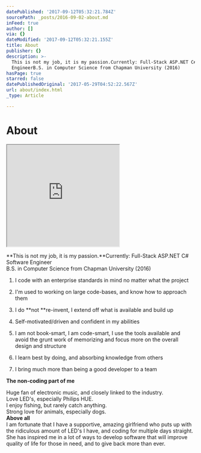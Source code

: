 ```yaml
---
datePublished: '2017-09-12T05:32:21.784Z'
sourcePath: _posts/2016-09-02-about.md
inFeed: true
author: []
via: {}
dateModified: '2017-09-12T05:32:21.155Z'
title: About
publisher: {}
description: >-
  This is not my job, it is my passion.Currently: Full-Stack ASP.NET C# Software
  EngineerB.S. in Computer Science from Chapman University (2016)
hasPage: true
starred: false
datePublishedOriginal: '2017-05-29T04:52:22.567Z'
url: about/index.html
_type: Article

---
```

# About

<iframe src="https://the-grid.github.io/ed-userhtml/?g=eJyVU9uK2zAQfY6_QjhQEljf4myzdhxDKV36UOjD9r0o9jgWK0tGUm4b-u8d2UnZbpJma7Bk-RydmTMaZdrsORCzb2HhGtiZoNDazZ3hz0auNXzfgPoiOFUrIAfiDBr8YiIl9-2OhP04dwaF5FKlwzhOksfHOdKWUpWgvKU0RjZphDQtOSsJUmLkt7QsmVilDwhYjSjEARcI_XIGl2KXbNPFtxl6RlGhK6malKzbFlRBNdiofRpkCNAtKylMSiIb4CvwDRhW0DvySTHK78gTSnhPoFiFQb0tLJ_ZUZgZJtEh5ZyEfjTRBFDek2szdwg-XiNf3keUN2n_cJsKU3tFzXg5isZo5kCsHU-zF8DqoyfrkIMxWGbd0sKWk0Q3SvhKdDLu6vlKdPJwWTT0Zz3wLt34TDe6qjv5D93pue705vZa4g9yeHPAfefognIYRX40tg3w51AvgfIKdOpHXdNSblMSY6ed3q7Tr2dHbVanfq1gmoST-VGthEIq2jeNkAJOKlnQXdXcyWrTcLJruNALtzamTYNgu93629iXahVESZIEO8txLSnlVKwWLgi81NlSlnuc7G1i5cI9y8vtwTyzdSZdfgt3GMJstkTsG9tAFnR4YAmXyFVZVWHo5j9q8XyB-4H8LV1V9x9nhZt_liWMyNh_s6Vb4XTMO7Cucuc3opF9MA" height="271" style=""></iframe>

**This is not my job, it is my passion.**Currently: Full-Stack ASP.NET C\# Software Engineer  
B.S. in Computer Science from Chapman University (2016)

1. I code with an enterprise standards in mind no matter what the project

1. I'm used to working on large code-bases, and know how to approach them
2. I do **not **re-invent, I extend off what is available and build up
3. Self-motivated/driven and confident in my abilities
4. I am not book-smart, I am code-smart, I use the tools available and avoid the grunt work of memorizing and focus more on the overall design and structure
5. I learn best by doing, and absorbing knowledge from others
6. I bring much more than being a good developer to a team

**The non-coding part of me**

Huge fan of electronic music, and closely linked to the industry.   
Love LED's, especially Philips HUE.  
I enjoy fishing, but rarely catch anything.  
Strong love for animals, especially dogs.  
**Above all**  
I am fortunate that I have a supportive, amazing girlfriend who puts up with the ridiculous amount of LED's I have, and coding for multiple days straight. She has inspired me in a lot of ways to develop software that will improve quality of life for those in need, and to give back more than ever.